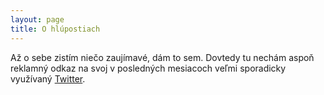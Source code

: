 ```yaml
---
layout: page
title: O hlúpostiach
---
```


Až o sebe zistím niečo zaujímavé, dám to sem. Dovtedy tu nechám aspoň reklamný odkaz na svoj v posledných mesiacoch veľmi sporadicky využívaný [Twitter](https://twitter.com/sotakal/).
